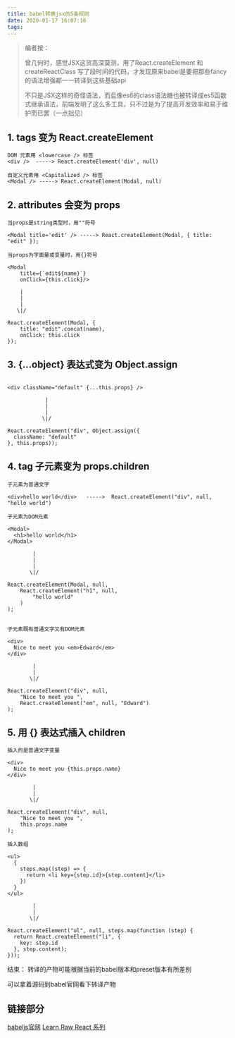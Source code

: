 ```yaml
---
title: babel转换jsx的5条规则
date: 2020-01-17 16:07:16
tags:
---
```



> 编者按：
>
>    曾几何时，感觉JSX这货高深莫测，用了React.createElement 和 createReactClass 写了段时间的代码，才发现原来babel是要把那些fancy的语法增强都一一转译到这些基础api
>
>    不只是JSX这样的奇怪语法，而且像es6的class语法糖也被转译成es5函数式继承语法，前端发明了这么多工具，只不过是为了提高开发效率和易于维护而已罢（一点拙见）




## 1. tags 变为 React.createElement

```
DOM 元素用 <lowercase /> 标签
<div />  -----> React.createElement('div', null)

自定义元素用 <Capitalized /> 标签
<Modal /> -----> React.createElement(Modal, null)
```

## 2. attributes 会变为 props

```
当props是string类型时，用""符号

<Modal title='edit' /> -----> React.createElement(Modal, { title: "edit" });

当props为字面量或变量时，用{}符号

<Modal
    title={`edit${name}`}
    onClick={this.click}/>

    |
    |
    |
   \|/

React.createElement(Modal, {
    title: "edit".concat(name),
    onClick: this.click
});
```

## 3. {...object} 表达式变为 Object.assign

```

<div className="default" {...this.props} />

            |
            |
            |
           \|/

React.createElement("div", Object.assign({
  className: "default"
}, this.props));
```

## 4. tag 子元素变为 props.children

```
子元素为普通文字

<div>hello world</div>   ----->  React.createElement("div", null, "hello world")

子元素为DOM元素

<Modal>
  <h1>hello world</h1>
</Modal>

        |
        |
        |
       \|/

React.createElement(Modal, null,
    React.createElement("h1", null,
        "hello world"
    )
);


子元素既有普通文字又有DOM元素

<div>
  Nice to meet you <em>Edward</em>
</div>

        |
        |
       \|/

React.createElement("div", null,
    "Nice to meet you ",
    React.createElement("em", null, "Edward")
);
```

## 5. 用 {} 表达式插入 children

```
插入的是普通文字变量

<div>
  Nice to meet you {this.props.name}
</div>

        |
        |
       \|/

React.createElement("div", null,
    "Nice to meet you ",
    this.props.name
);

插入数组

<ul>
  {
    steps.map((step) => {
      return <li key={step.id}>{step.content}</li>
    })
  }
</ul>

        |
        |
       \|/

React.createElement("ul", null, steps.map(function (step) {
  return React.createElement("li", {
    key: step.id
  }, step.content);
}));
```


结束： 转译的产物可能根据当前的babel版本和preset版本有所差别

可以拿着源码到babel官网看下转译产物


## 链接部分
[babeljs官网](https://babeljs.io/)
[Learn Raw React 系列](http://jamesknelson.com/learn-raw-react-no-jsx-flux-es6-webpack/)